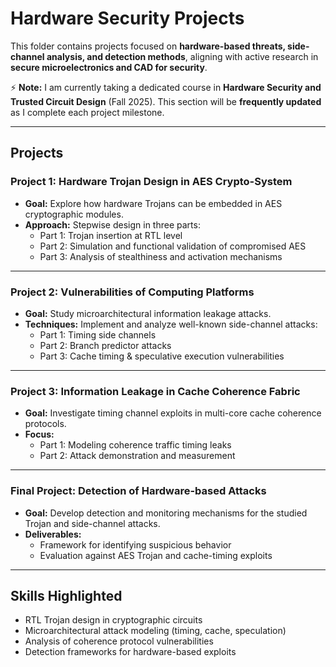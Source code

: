 # Hardware Security Projects

This folder contains projects focused on **hardware-based threats, side-channel analysis, and detection methods**, aligning with active research in **secure microelectronics and CAD for security**.  

⚡ **Note:** I am currently taking a dedicated course in **Hardware Security and Trusted Circuit Design** (Fall 2025). This section will be **frequently updated** as I complete each project milestone.

---

## Projects

###  Project 1: Hardware Trojan Design in AES Crypto-System
- **Goal:** Explore how hardware Trojans can be embedded in AES cryptographic modules.  
- **Approach:** Stepwise design in three parts:
  - Part 1: Trojan insertion at RTL level  
  - Part 2: Simulation and functional validation of compromised AES  
  - Part 3: Analysis of stealthiness and activation mechanisms  

---

###  Project 2: Vulnerabilities of Computing Platforms
- **Goal:** Study microarchitectural information leakage attacks.  
- **Techniques:** Implement and analyze well-known side-channel attacks:
  - Part 1: Timing side channels  
  - Part 2: Branch predictor attacks  
  - Part 3: Cache timing & speculative execution vulnerabilities  

---

###  Project 3: Information Leakage in Cache Coherence Fabric
- **Goal:** Investigate timing channel exploits in multi-core cache coherence protocols.  
- **Focus:**  
  - Part 1: Modeling coherence traffic timing leaks  
  - Part 2: Attack demonstration and measurement  

---

###  Final Project: Detection of Hardware-based Attacks
- **Goal:** Develop detection and monitoring mechanisms for the studied Trojan and side-channel attacks.  
- **Deliverables:**  
  - Framework for identifying suspicious behavior  
  - Evaluation against AES Trojan and cache-timing exploits  

---

##  Skills Highlighted
- RTL Trojan design in cryptographic circuits  
- Microarchitectural attack modeling (timing, cache, speculation)  
- Analysis of coherence protocol vulnerabilities  
- Detection frameworks for hardware-based exploits  
